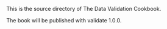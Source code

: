This is the source directory of The Data Validation Cookbook.

The book will be published with validate 1.0.0.


